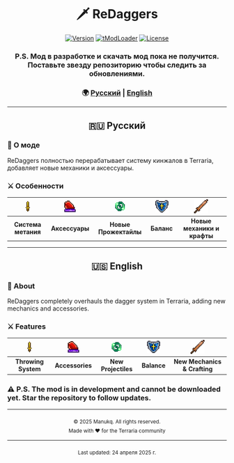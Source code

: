 <div align="center">

# 🗡️ ReDaggers

[![Version](https://img.shields.io/badge/version-0.1.5.Alpha-yellow)](https://github.com/manukek/ReDaggers/releases)
[![tModLoader](https://img.shields.io/badge/tModLoader-2025.03-yellow)](https://store.steampowered.com/app/1281930/tModLoader/)
[![License](https://img.shields.io/badge/license-MIT-yellow.svg)](https://github.com/manukek/ReDaggers/LICENSE)

### P.S. Мод в разработке и скачать мод пока не получится. Поставьте звезду репозиторию чтобы следить за обновлениями.

### 🌍 [Русский](#русский) | [English](#english)

---

</div>

<a name="русский"></a>
<div align="center">

## 🇷🇺 Русский

</div>

### 📖 О моде
ReDaggers полностью перерабатывает систему кинжалов в Terraria, добавляет новые механики и аксессуары.

### ⚔️ Особенности

<div align="center">

| <img src="readmeimg/Magic_Knife.png" alt="Метание"/> | <img src="readmeimg/Philosopher's_Stone.png" alt="Аксессуары"/> | <img src="readmeimg/Soul_of_Sight.gif" alt="Прожектайлы"/> | <img src="readmeimg/Cobalt_Shield.png" alt="Баланс"/> | <img src="readmeimg/Copper_Shortsword.png" alt="Бой"/> |
|:---:|:---:|:---:|:---:|:---:|
| **Система метания** | **Аксессуары** | **Новые Прожектайлы** | **Баланс** | **Новые механики и крафты** |

</div>

---

<a name="english"></a>
<div align="center">

## 🇺🇸 English

</div>

### 📖 About
ReDaggers completely overhauls the dagger system in Terraria, adding new mechanics and accessories.

### ⚔️ Features

<div align="center">

| <img src="readmeimg/Magic_Knife.png" alt="Throwing"/> | <img src="readmeimg/Philosopher's_Stone.png" alt="Accessories"/> | <img src="readmeimg/Soul_of_Sight.gif" alt="Projectiles"/> | <img src="readmeimg/Cobalt_Shield.png" alt="Balance"/> | <img src="readmeimg/Copper_Shortsword.png" alt="Combat"/> |
|:---:|:---:|:---:|:---:|:---:|
| **Throwing System** | **Accessories** | **New Projectiles** | **Balance** | **New Mechanics & Crafting** |

</div>

### ⚠️ P.S. The mod is in development and cannot be downloaded yet. Star the repository to follow updates.

---

<div align="center">

<div align="center">
    <sub>© 2025 Manukq. All rights reserved.</sub><br>
    <sub>Made with ❤️ for the Terraria community</sub>
</div>

---

<p align="center">
  <sub>Last updated: 24 апреля 2025 г.</sub>
</p>

</div>
